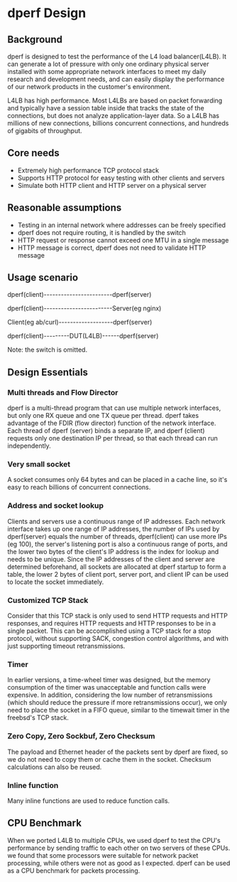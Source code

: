 # dperf Design

## Background
dperf is designed to test the performance of the L4 load balancer(L4LB). It can generate a lot of pressure with only one ordinary physical server installed with some appropriate network interfaces to meet my daily research and development needs, and can easily display the performance of our network products in the customer's environment.

L4LB has high performance. Most L4LBs are based on packet forwarding and typically have a session table inside that tracks the state of the connections, but does not analyze application-layer data. So a L4LB has millions of new connections, billions concurrent connections, and hundreds of gigabits of throughput.

## Core needs
- Extremely high performance TCP protocol stack
- Supports HTTP protocol for easy testing with other clients and servers
- Simulate both HTTP client and HTTP server on a physical server

## Reasonable assumptions
- Testing in an internal network where addresses can be freely specified
- dperf does not require routing, it is handled by the switch
- HTTP request or response cannot exceed one MTU in a single message
- HTTP message is correct, dperf does not need to validate HTTP message

## Usage scenario
dperf(client)------------------------dperf(server)

dperf(client)------------------------Server(eg nginx)

Client(eg ab/curl)-------------------dperf(server)

dperf(client)---------DUT(L4LB)------dperf(server)

Note: the switch is omitted.

## Design Essentials
### Multi threads and Flow Director
dperf is a multi-thread program that can use multiple network interfaces, but only one RX queue and one TX queue per thread. dperf takes advantage of the FDIR (flow director) function of the network interface. Each thread of dperf (server) binds a separate IP, and dperf (client) requests only one destination IP per thread, so that each thread can run independently.

### Very small socket
A socket consumes only 64 bytes and can be placed in a cache line, so it's easy to reach billions of concurrent connections.

### Address and socket lookup
Clients and servers use a continuous range of IP addresses. Each network interface takes up one range of IP addresses, the number of IPs used by dperf(server) equals the number of threads, dperf(client) can use more IPs (eg 100), the server's listening port is also a continuous range of ports, and the lower two bytes of the client's IP address is the index for lookup and needs to be unique. Since the IP addresses of the client and server are determined beforehand, all sockets are allocated at dperf startup to form a table, the lower 2 bytes of client port, server port, and client IP can be used to locate the socket immediately.

### Customized TCP Stack
Consider that this TCP stack is only used to send HTTP requests and HTTP responses, and requires HTTP requests and HTTP responses to be in a single packet. This can be accomplished using a TCP stack for a stop protocol, without supporting SACK, congestion control algorithms, and with just supporting timeout retransmissions.

### Timer
In earlier versions, a time-wheel timer was designed, but the memory consumption of the timer was unacceptable and function calls were expensive. In addition, considering the low number of retransmissions (which should reduce the pressure if more retransmissions occur), we only need to place the socket in a FIFO queue, similar to the timewait timer in the freebsd's TCP stack.

### Zero Copy, Zero Sockbuf, Zero Checksum
The payload and Ethernet header of the packets sent by dperf are fixed, so we do not need to copy them or cache them in the socket. Checksum calculations can also be reused.

### Inline function
Many inline functions are used to reduce function calls.

## CPU Benchmark
When we ported L4LB to multiple CPUs, we used dperf to test the CPU's performance by sending traffic to each other on two servers of these CPUs. we found that some processors were suitable for network packet processing, while others were not as good as I expected. dperf can be used as a CPU benchmark for packets processing.
